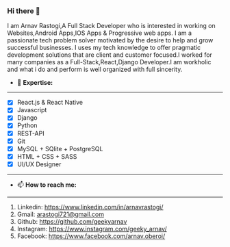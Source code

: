 ### Hi there 👋

I am Arnav Rastogi,A Full Stack Developer who is interested in working on Websites,Android Apps,IOS Apps & Progressive web apps.
I am a passionate tech problem solver motivated by the desire to help and grow successful businesses. I uses my tech knowledge to offer pragmatic development solutions that are client and customer focused.I worked for many companies as a Full-Stack,React,Django Developer.I am workholic and what i do and perform is well organized with full sincerity. 


- 🔭 **Expertise:**
-------------------------------------
- [x] React.js & React Native
- [x] Javascript
- [x] Django
- [x] Python
- [x] REST-API
- [x] Git
- [x] MySQL + SQlite + PostgreSQL
- [x] HTML + CSS + SASS 
- [x] UI/UX Designer

---------------------------------------

- 📫 **How to reach me:**
---------------------------------------
1. Linkedin: https://www.linkedin.com/in/arnavrastogi/ 
2. Gmail: arastogi721@gmail.com
3. Github: https://github.com/geekyarnav
4. Instagram: https://www.instagram.com/geeky_arnav/
5. Facebook: https://www.facebook.com/arnav.oberoi/
